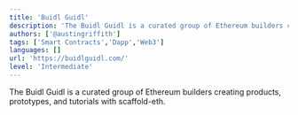 ```yaml
---
title: 'Buidl Guidl'
description: 'The Buidl Guidl is a curated group of Ethereum builders creating products, prototypes, and tutorials with scaffold-eth.'
authors: ['@austingriffith']
tags: ['Smart Contracts','Dapp','Web3']
languages: []
url: 'https://buidlguidl.com/'
level: 'Intermediate'
---
```


The Buidl Guidl is a curated group of Ethereum builders creating products, prototypes, and tutorials with scaffold-eth.